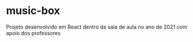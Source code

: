 # music-box
Projeto desenvolvido em React dentro da sala de aula no ano de 2021 com apoio dos professores
